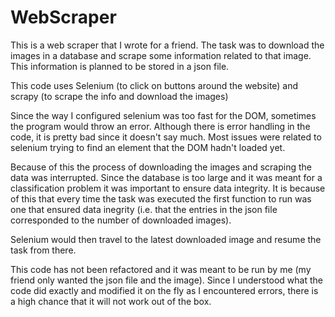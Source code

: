 # WebScraper


This is a web scraper that I wrote for a friend. The task was to download the images in a database and scrape some information related to that image. This information is planned to be stored in a json file. 

This code uses Selenium (to click on buttons around the website) and scrapy (to scrape the info and download the images)

Since the way I configured selenium was too fast for the DOM, sometimes the program would throw an error. Although there is error handling in the code, it is pretty bad since it doesn't say much. Most issues were related to selenium trying to find an element that the DOM hadn't loaded yet.

Because of this the process of downloading the images and scraping the data was interrupted. Since the database is too large and it was meant for a classification problem it was important to ensure data integrity. It is because of this that every time the task was executed the first function to run was one that ensured data inegrity (i.e. that the entries in the json file corresponded to the number of downloaded images).

Selenium would then travel to the latest downloaded image and resume the task from there. 

This code has not been refactored and it was meant to be run by me (my friend only wanted the json file and the image). Since I understood what the code did exactly and modified it on the fly as I encountered errors, there is a high chance that it will not work out of the box. 
